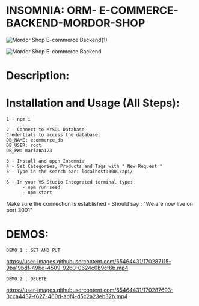 # INSOMNIA: ORM- E-COMMERCE-BACKEND-MORDOR-SHOP




![Mordor Shop E-commerce Backend(1)](https://user-images.githubusercontent.com/65464431/170285248-c8523025-c4b2-4005-b389-d59989642807.png)

![Mordor Shop E-commerce Backend](https://user-images.githubusercontent.com/65464431/170285259-28b568ca-770a-4b81-ab5b-416c8fba4fe2.png)



# Description:

# Installation and Usage (All Steps):
    1 - npm i 

    2 - Connect to MYSQL Database 
    Credentials to access the database:
    DB_NAME: ecommerce_db 
    DB_USER: root
    DB_PW: mariana123
    
    3 - Install and open Insomnia
    4 - Set Categories, Products and Tags with " New Request " 
    5 - Type in the search bar: localhost:3001/api/
    
    6 - In your VS Studio Integrated terminal type:
          - npm run seed
          - npm start

Make sure the connection is established - Should say : "We are now live on port 3001"


# DEMOS:


    DEMO 1 : GET AND PUT 
    
    

https://user-images.githubusercontent.com/65464431/170287115-9ba19bdf-49bd-4509-92b0-0624c0b9cf6b.mp4




    DEMO 2 : DELETE 
    
    

https://user-images.githubusercontent.com/65464431/170287693-3cca4437-f627-460d-abf4-d5c2a23eb32b.mp4


    
    
